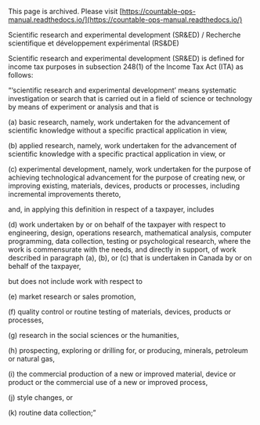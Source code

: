 This page is archived. Please visit [https://countable-ops-manual.readthedocs.io/](https://countable-ops-manual.readthedocs.io/)

Scientific research and experimental development (SR&ED) / Recherche scientifique et développement expérimental (RS&DE)

Scientific research and experimental development (SR&ED) is defined for income tax purposes in subsection 248(1) of the Income Tax Act (ITA) as follows:

“‘scientific research and experimental development’ means systematic investigation or search that is carried out in a field of science or technology by means of experiment or analysis and that is

(a) basic research, namely, work undertaken for the advancement of scientific knowledge without a specific practical application in view,

(b) applied research, namely, work undertaken for the advancement of scientific knowledge with a specific practical application in view, or

(c) experimental development, namely, work undertaken for the purpose of achieving technological advancement for the purpose of creating new, or improving existing, materials, devices, products or processes, including incremental improvements thereto,

and, in applying this definition in respect of a taxpayer, includes

(d) work undertaken by or on behalf of the taxpayer with respect to engineering, design, operations research, mathematical analysis, computer programming, data collection, testing or psychological research, where the work is commensurate with the needs, and directly in support, of work described in paragraph (a), (b), or (c) that is undertaken in Canada by or on behalf of the taxpayer,

but does not include work with respect to

(e) market research or sales promotion,

(f) quality control or routine testing of materials, devices, products or processes,

(g) research in the social sciences or the humanities,

(h) prospecting, exploring or drilling for, or producing, minerals, petroleum or natural gas,

(i) the commercial production of a new or improved material, device or product or the commercial use of a new or improved process,

(j) style changes, or

(k) routine data collection;”
